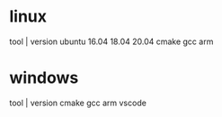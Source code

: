 # linux
tool | version
ubuntu 16.04 18.04 20.04
cmake 
gcc
arm

# windows
tool | version
cmake
gcc
arm
vscode